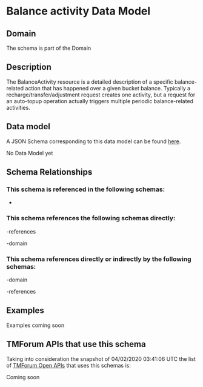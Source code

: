 # Balance activity Data Model

## Domain

The  schema is part of the  Domain

## Description

The BalanceActivity resource is a detailed description of a specific balance-related action that has happened over a given bucket balance. Typically a recharge/transfer/adjustment request creates one activity, but a request for an auto-topup operation actually triggers multiple periodic balance-related activities.

## Data model

A JSON Schema corresponding to this data model can be found
[here](https://github.com/tmforum-rand/schemas/blob/candidates/Customer/BalanceActivity.schema.json).

No Data Model yet

## Schema Relationships

### This schema is referenced in the following schemas:

-

### This schema references the following schemas directly:

-references

-domain

### This schema references directly or indirectly by the following schemas:

-domain

-references



## Examples

Examples coming soon

## TMForum APIs that use this schema

Taking into consideration the snapshot of 04/02/2020 03:41:06 UTC the list of [TMForum Open APIs](https://www.tmforum.org/open-apis/) that uses this schemas is:

Coming soon